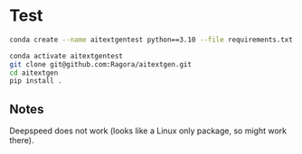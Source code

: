 # Test

```bash
conda create --name aitextgentest python==3.10 --file requirements.txt
```

```bash
conda activate aitextgentest
git clone git@github.com:Ragora/aitextgen.git
cd aitextgen
pip install .
```

## Notes

Deepspeed does not work (looks like a Linux only package, so might work there).